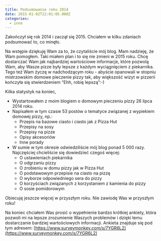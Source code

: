 ```yaml
---
title: Podsumowanie roku 2014
date: 2015-01-02T22:01:05.000Z
categories: 
  - inne
---
```


Zakończył się rok 2014 i zaczął się 2015. Chciałem w kilku zdaniach podsumować to, co minęło.

Na wstępie dziękuję Wam za to, że czytaliście mój blog. Mam nadzieję, że Wam pomogłem. Taki miałem plan i to się nie zmieni w 2015 roku. Chcę dostarczać Wam jak najbardziej wartościowe informacje, które pozwolą Wam, aby Wasze pizze były lepsze z każdym wyciągnięciem z piekarnika. Tego też Wam życzę w nadchodzącym roku - abyście opanowali w stopniu mistrzowskim domowe pieczenie pizzy tak, aby większość wizyt w pizzerii kończyła się stwierdzeniem “Ehh, robię lepszą”:-)

Kilka statystyk na koniec,

- Wystartowałem z moim blogiem o domowym pieczeniu pizzy 26 lipca 2014 roku.
- Napisałem w tym czasie 53 postów o tematyce związanej z wypiekiem domowej pizzy, np.:
    - Przepis na bazowe ciasto i ciasto jak z Pizza Hut
    - Przepisy na sosy
    - Przepisy na pizze
    - Opisy akcesoriów
    - Inne porady
- W sumie w tym okresie odwiedziliście mój blog ponad 5 000 razy. Najczęściej chcieliście się dowiedzieć czegoś więcej:
    - O ustawieniach piekarnika
    - O odgrzaniu pizzy
    - O zrobieniu w domu pizzy jak w Pizza Hut
    - O podstawowym przepisie na ciasto na pizzę
    - O wyborze odpowiedniego sera do pizzy
    - O korzyściach związanych z korzystaniem z kamienia do pizzy
    - O sosie pomidorowym

Obiecuję jeszcze więcej w przyszłym roku. Nie zawiodę Was w przyszłym roku!

Na koniec chciałem Was prosić o wypełnienie bardzo krótkiej ankiety, która pozwoli mi na lepsze zrozumienie Waszych problemów i dzięki temu dostarczanie bardziej wartościowych informacji. Ankieta znajduje się pod tym adresem: [https://www.surveymonkey.com/s/7YGR6L2](https://www.surveymonkey.com/s/7YGR6L2)
